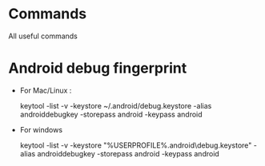 # Commands
All useful commands

# Android debug fingerprint 

* For Mac/Linux : 

  keytool -list -v -keystore ~/.android/debug.keystore -alias androiddebugkey -storepass android -keypass android

* For windows

  keytool -list -v -keystore "%USERPROFILE%\.android\debug.keystore" -alias androiddebugkey -storepass android -keypass android
